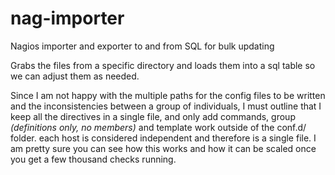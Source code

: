 # nag-importer
Nagios importer and exporter to and from SQL for bulk updating

Grabs the files from a specific directory and loads them into a sql table so we can adjust them as needed.  

Since I am not happy with the multiple paths for the config files to be written and the inconsistencies between a group of individuals, I must outline that I keep all the directives in a single file, and only add commands, group *(definitions only, no members)* and template work outside of the conf.d/ folder.  each host is considered independent and therefore is a single file.  I am pretty sure you can see how this works and how it can be scaled once you get a few thousand checks running.  

